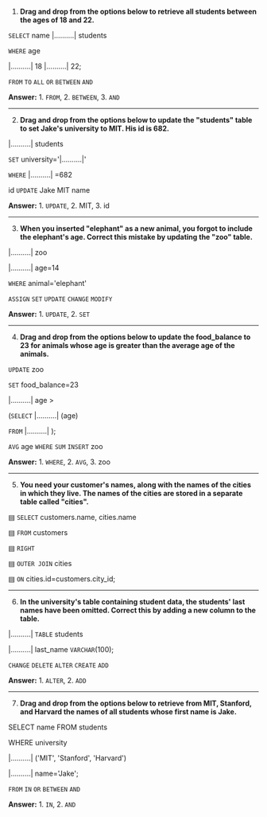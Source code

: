1.  **Drag and drop from the options below to retrieve all students between the ages of 18 and 22.**

`SELECT` name |..........| students

`WHERE` age

|..........| 18 |..........| 22;

`FROM`     `TO`     `ALL`     `OR`     `BETWEEN`     `AND`

**Answer:** 1. `FROM`, 2. `BETWEEN`, 3. `AND`

---

2. **Drag and drop from the options below to update the "students" table to set Jake's university to MIT. His id is 682.**

|..........| students

`SET` university='|..........|'

`WHERE` |..........| =682

id     `UPDATE`     Jake     MIT     name

**Answer:** 1. `UPDATE`, 2. MIT, 3. id

---

3. **When you inserted "elephant" as a new animal, you forgot to include the elephant's age. Correct this mistake by updating the "zoo" table.**

|..........| zoo

|..........| age=14

`WHERE` animal='elephant'

`ASSIGN`     `SET`     `UPDATE`     `CHANGE`     `MODIFY`

**Answer:** 1. `UPDATE`, 2. `SET`

---
4. **Drag and drop from the options below to update the food_balance to 23 for animals whose age is greater than the average age of the animals.**

`UPDATE` zoo

`SET` food_balance=23

|..........| age >

(`SELECT` |..........| (age)

`FROM` |..........| );

`AVG`     age     `WHERE`     `SUM`     `INSERT`     zoo

**Answer:** 1. `WHERE`, 2. `AVG`, 3. zoo

---

5. **You need your customer's names, along with the names of the cities in which they live. The names of the cities are stored in a separate table called "cities".**


▤ `SELECT` customers.name, cities.name

▤ `FROM` customers

▤ `RIGHT`

▤ `OUTER JOIN` cities

▤ `ON` cities.id=customers.city_id;

---

6. **In the university's table containing student data, the students' last names have been omitted. Correct this by adding a new column to the table.**

|..........| `TABLE` students

|..........| last_name `VARCHAR`(100);

`CHANGE`     `DELETE`     `ALTER`     `CREATE`     `ADD`

**Answer:** 1. `ALTER`, 2. `ADD`

---

7. **Drag and drop from the options below to retrieve from MIT, Stanford, and Harvard the names of all students whose first name is Jake.**

SELECT name FROM students

WHERE university

|..........| ('MIT', 'Stanford', 'Harvard')

|..........| name='Jake';

`FROM`     `IN`     `OR`     `BETWEEN`     `AND`

**Answer:** 1. `IN`, 2. `AND`
